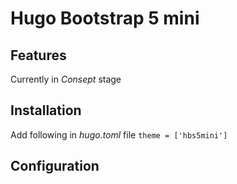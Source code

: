 # Hugo Bootstrap 5 mini

## Features

Currently in _Consept_ stage

## Installation

Add following in _hugo.toml_ file
`theme = ['hbs5mini']`

## Configuration
